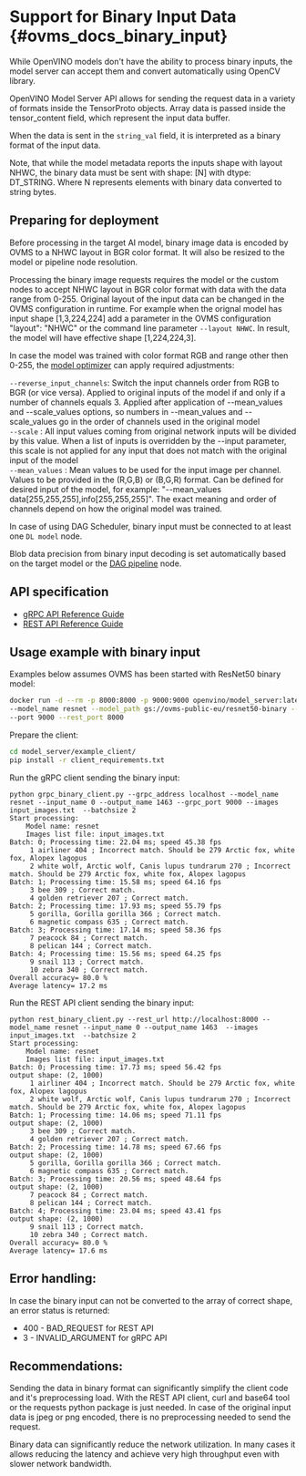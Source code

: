 # Support for Binary Input Data {#ovms_docs_binary_input}

While OpenVINO models don't have the ability to process binary inputs, the model server can accept them and convert
automatically using OpenCV library.

OpenVINO Model Server API allows for sending the request data in a variety of formats inside the TensorProto objects.
Array data is passed inside the tensor_content field, which represent the input data buffer.

When the data is sent in the `string_val` field, it is interpreted as a binary format of the input data.

Note, that while the model metadata reports the inputs shape with layout NHWC, the binary data must be sent with 
shape: [N] with dtype: DT_STRING. Where N represents elements with binary data converted to string bytes.

## Preparing for deployment
Before processing in the target AI model, binary image data is encoded by OVMS to a NHWC layout in BGR color format.
It will also be resized to the model or pipeline node resolution.

Processing the binary image requests requires the model or the custom nodes to accept NHWC layout in BGR color 
format with data with the data range from 0-255. Original layout of the input data can be changed in the 
OVMS configuration in runtime. For example when the orignal model has input shape [1,3,224,224] add a parameter
in the OVMS configuration "layout": "NHWC" or the command line parameter `--layout NHWC`. In result, the model will
have effective shape [1,224,224,3].

In case the model was trained with color format RGB and range other then 0-255, the [model optimizer](tf_model_binary_input.md) can apply required adjustments:
  
`--reverse_input_channels`: Switch the input channels order from RGB to BGR (or vice versa). Applied to original inputs of the model if and only if a number of channels equals 3. Applied after application of --mean_values and --scale_values options, so numbers in --mean_values and  --scale_values go in the order of channels used in the original model  
`--scale` : All input values coming from original network inputs  will be divided by this value. When a list of inputs  is overridden by the --input parameter, this scale is  not applied for any input that does not match with the  original input of the model  
`--mean_values` :  Mean values to be used for the input image per  channel. Values to be provided in the (R,G,B) or (B,G,R) format. Can be defined for desired input of the model, for example: "--mean_values data[255,255,255],info[255,255,255]". The exact meaning and order of channels depend on how the original model was trained.

In case of using DAG Scheduler, binary input must be connected to at least one `DL model` node.

Blob data precision from binary input decoding is set automatically based on the target model or the [DAG pipeline](dag_scheduler.md) node.

## API specification

- [gRPC API Reference Guide](./model_server_grpc_api.md)
- [REST API Reference Guide](./model_server_rest_api.md)

## Usage example with binary input

Examples below assumes OVMS has been started with ResNet50 binary model:

```bash
docker run -d --rm -p 8000:8000 -p 9000:9000 openvino/model_server:latest \
--model_name resnet --model_path gs://ovms-public-eu/resnet50-binary --layout NHWC --batch_size 2 --plugin_config '{"CPU_THROUGHPUT_STREAMS": "1"}' \
--port 9000 --rest_port 8000
```

Prepare the client:
```bash
cd model_server/example_client/
pip install -r client_requirements.txt
```

Run the gRPC client sending the binary input:
```
python grpc_binary_client.py --grpc_address localhost --model_name resnet --input_name 0 --output_name 1463 --grpc_port 9000 --images input_images.txt  --batchsize 2
Start processing:
	Model name: resnet
	Images list file: input_images.txt
Batch: 0; Processing time: 22.04 ms; speed 45.38 fps
	 1 airliner 404 ; Incorrect match. Should be 279 Arctic fox, white fox, Alopex lagopus
	 2 white wolf, Arctic wolf, Canis lupus tundrarum 270 ; Incorrect match. Should be 279 Arctic fox, white fox, Alopex lagopus
Batch: 1; Processing time: 15.58 ms; speed 64.16 fps
	 3 bee 309 ; Correct match.
	 4 golden retriever 207 ; Correct match.
Batch: 2; Processing time: 17.93 ms; speed 55.79 fps
	 5 gorilla, Gorilla gorilla 366 ; Correct match.
	 6 magnetic compass 635 ; Correct match.
Batch: 3; Processing time: 17.14 ms; speed 58.36 fps
	 7 peacock 84 ; Correct match.
	 8 pelican 144 ; Correct match.
Batch: 4; Processing time: 15.56 ms; speed 64.25 fps
	 9 snail 113 ; Correct match.
	 10 zebra 340 ; Correct match.
Overall accuracy= 80.0 %
Average latency= 17.2 ms
```

Run the REST API client sending the binary input:
```
python rest_binary_client.py --rest_url http://localhost:8000 --model_name resnet --input_name 0 --output_name 1463  --images input_images.txt  --batchsize 2
Start processing:
	Model name: resnet
	Images list file: input_images.txt
Batch: 0; Processing time: 17.73 ms; speed 56.42 fps
output shape: (2, 1000)
	 1 airliner 404 ; Incorrect match. Should be 279 Arctic fox, white fox, Alopex lagopus
	 2 white wolf, Arctic wolf, Canis lupus tundrarum 270 ; Incorrect match. Should be 279 Arctic fox, white fox, Alopex lagopus
Batch: 1; Processing time: 14.06 ms; speed 71.11 fps
output shape: (2, 1000)
	 3 bee 309 ; Correct match.
	 4 golden retriever 207 ; Correct match.
Batch: 2; Processing time: 14.78 ms; speed 67.66 fps
output shape: (2, 1000)
	 5 gorilla, Gorilla gorilla 366 ; Correct match.
	 6 magnetic compass 635 ; Correct match.
Batch: 3; Processing time: 20.56 ms; speed 48.64 fps
output shape: (2, 1000)
	 7 peacock 84 ; Correct match.
	 8 pelican 144 ; Correct match.
Batch: 4; Processing time: 23.04 ms; speed 43.41 fps
output shape: (2, 1000)
	 9 snail 113 ; Correct match.
	 10 zebra 340 ; Correct match.
Overall accuracy= 80.0 %
Average latency= 17.6 ms
```

## Error handling:
In case the binary input can not be converted to the array of correct shape, an error status is returned:
- 400 - BAD_REQUEST for REST API
- 3 - INVALID_ARGUMENT for gRPC API


## Recommendations:

Sending the data in binary format can significantly simplify the client code and it's preprocessing load. With the REST API
client, curl and base64 tool or the requests python package is just needed. In case of the original input data is jpeg or png 
encoded, there is no preprocessing needed to send the request.

Binary data can significantly reduce the network utilization. In many cases it allows reducing the latency and achieve
very high throughput even with slower network bandwidth.
